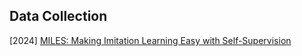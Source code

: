 ## Data Collection

[2024] [MILES: Making Imitation Learning Easy with Self-Supervision](https://arxiv.org/abs/2410.19693)